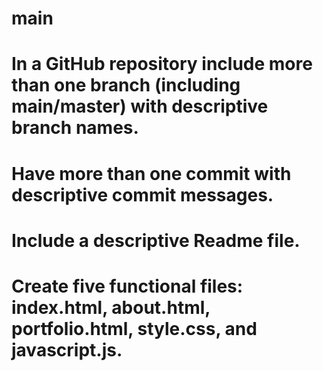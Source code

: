 # main
# In a GitHub repository include more than one branch (including main/master) with descriptive branch names.
# Have more than one commit with descriptive commit messages.
# Include a descriptive Readme file.
# Create five functional files: index.html, about.html, portfolio.html, style.css, and javascript.js.